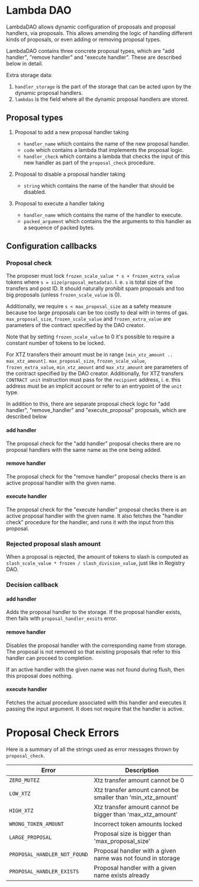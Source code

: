 <!--
SPDX-FileCopyrightText: 2021 Tezos Commons
SPDX-License-Identifier: LicenseRef-MIT-TC
-->

# Lambda DAO

LambdaDAO allows dynamic configuration of proposals and proposal handlers,
via proposals. This allows amending the logic of handling different kinds of
proposals, or even adding or removing proposal types.

LambdaDAO contains three concrete proposal types, which are "add handler", "remove handler"
and "execute handler". These are described below in detail.

Extra storage data:

1. `handler_storage` is the part of the storage that can be acted upon by the dynamic
proposal handlers.
2. `lambdas` is the field where all the dynamic proposal handlers are stored.

## Proposal types

1. Proposal to add a new proposal handler taking
    - `handler_name` which contains the name of the new proposal handler.
    - `code` which contains a lambda that implements the proposal logic.
    - `handler_check` which contains a lambda that checks the input of this new
       handler as part of the `proposal_check` procedure.

2. Proposal to disable a proposal handler taking
    - `string` which contains the name of the handler that should be disabled.

3. Proposal to execute a handler taking
    - `handler_name` which contains the name of the handler to execute.
    - `packed_argument` which contains the the arguments to this handler as a
    sequence of packed bytes.

## Configuration callbacks

### Proposal check

The proposer must lock `frozen_scale_value * s + frozen_extra_value` tokens
where `s = size(proposal_metadata)`. I. e. `s` is total size of the transfers
and post ID. It should naturally prohibit spam proposals and too big proposals
(unless `frozen_scale_value` is 0).

Additionally, we require `s < max_proposal_size` as a safety measure because
too large proposals can be too costly to deal with in terms of gas.
`max_proposal_size`, `frozen_scale_value` and `frozen_extra_value` are
parameters of the contract specified by the DAO creator.

Note that by setting `frozen_scale_value` to 0 it's possible to require a
constant number of tokens to be locked.

For XTZ transfers their amount must be in range `[min_xtz_amount ..
max_xtz_amount]`. `max_proposal_size`, `frozen_scale_value`,
`frozen_extra_value`, `min_xtz_amount` and `max_xtz_amount` are parameters of
the contract specified by the DAO creator. Additionally, for XTZ transfers
`CONTRACT unit` instruction must pass for the `recipient` address, i. e. this
address must be an implicit account or refer to an entrypoint of the `unit`
type.

In addition to this, there are separate proposal check logic for "add handler",
"remove_handler" and "execute_proposal" proposals, which are described below

#### add handler

The proposal check for the "add handler" proposal checks there are no proposal
handlers with the same name as the one being added.

#### remove handler

The proposal check for the "remove handler" proposal checks there is an active
proposal handler with the given name.

#### execute handler

The proposal check for the "execute handler" proposal checks there is an active
proposal handler with the given name.
It also fetches the "handler check" procedure for the handler, and runs it with
the input from this proposal.

### Rejected proposal slash amount

When a proposal is rejected, the amount of tokens to slash is computed as
`slash_scale_value * frozen / slash_division_value`, just like in Registry DAO.

### Decision callback

#### add handler

Adds the proposal handler to the storage. If the proposal handler exists, then
fails with `proposal_handler_exsits` error.

#### remove handler

Disables the proposal handler with the corresponding name from storage. The proposal
is not removed so that existing proposals that refer to this handler can proceed to
completion.

If an active handler with the given name was not found during flush, then this
proposal does nothing.

#### execute handler

Fetches the actual procedure associated with this handler and executes it passing the
input argument. It does not require that the handler is active.

# Proposal Check Errors

Here is a summary of all the strings used as error messages thrown by `proposal_check`.

| Error                                | Description                                                                                                 |
|--------------------------------------|-------------------------------------------------------------------------------------------------------------|
| `ZERO_MUTEZ`                         | Xtz transfer amount cannot be 0                                                                             |
| `LOW_XTZ`               | Xtz transfer amount cannot be smaller than 'min_xtz_amount'                                                 |
| `HIGH_XTZ`               | Xtz transfer amount cannot be bigger than 'max_xtz_amount'                                                  |
| `WRONG_TOKEN_AMOUNT`             | Incorrect token amounts locked                                                                              |
| `LARGE_PROPOSAL`                 | Proposal size is bigger than 'max_proposal_size'                                                            |
| `PROPOSAL_HANDLER_NOT_FOUND`                 | Proposal handler with a given name was not found in storage
| `PROPOSAL_HANDLER_EXISTS`                 | Proposal handler with a given name exists already
